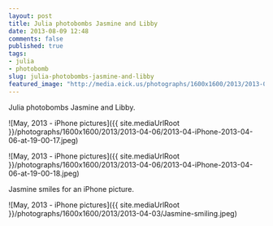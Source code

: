 ```yaml
---
layout: post
title: Julia photobombs Jasmine and Libby
date: 2013-08-09 12:48
comments: false
published: true
tags:
- julia
- photobomb
slug: julia-photobombs-jasmine-and-libby
featured_image: "http://media.eick.us/photographs/1600x1600/2013/2013-04-06/2013-04-iPhone-2013-04-06-at-19-00-17.jpeg"
---
```

Julia photobombs Jasmine and Libby.

![May, 2013 -  iPhone pictures]({{ site.mediaUrlRoot }}/photographs/1600x1600/2013/2013-04-06/2013-04-iPhone-2013-04-06-at-19-00-17.jpeg)

![May, 2013 -  iPhone pictures]({{ site.mediaUrlRoot }}/photographs/1600x1600/2013/2013-04-06/2013-04-iPhone-2013-04-06-at-19-00-18.jpeg)

Jasmine smiles for an iPhone picture.

![May, 2013 -  iPhone pictures]({{ site.mediaUrlRoot }}/photographs/1600x1600/2013/2013-04-03/Jasmine-smiling.jpeg)
